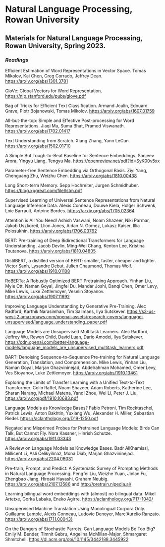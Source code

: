 # Natural Language Processing, Rowan University
## Materials for Natural Language Processing, Rowan University, Spring 2023.


### _Readings_

Efficient Estimation of Word Representations in Vector Space. Tomas Mikolov, Kai Chen, Greg Corrado, Jeffrey Dean. https://arxiv.org/abs/1301.3781

GloVe: Global Vectors for Word Representation. https://nlp.stanford.edu/pubs/glove.pdf

Bag of Tricks for Efficient Text Classification. Armand Joulin, Edouard Grave, Piotr Bojanowski, Tomas Mikolov. https://arxiv.org/abs/1607.01759

All-but-the-top: Simple and Effective Post-processing for Word Representations. Jiaqi Mu, Suma Bhat, Pramod Viswanath. https://arxiv.org/abs/1702.01417

Text Understanding from Scratch. Xiang Zhang, Yann LeCun. https://arxiv.org/abs/1502.01710

A Simple But Tough-to-Beat Baseline for Sentence Embeddings. Sanjeev Arora, Yingyu Liang, Tengyu Ma. https://openreview.net/pdf?id=SyK00v5xx

Parameter-free Sentence Embedding via Orthogonal Basis. Ziyi Yang, Chenguang Zhu, Weizhu Chen. https://arxiv.org/abs/1810.00438

Long Short-term Memory. Sepp Hochreiter, Jurgen Schmidhuber. https://blog.xpgreat.com/file/lstm.pdf

Supervised Learning of Universal Sentence Representations from Natural Language Inference Data. Alexis Conneau, Douwe Kiela, Holger Schwenk, Loic Barrault, Antoine Bordes. https://arxiv.org/abs/1705.02364

Attention is All You Need! Ashish Vaswani, Noam Shazeer, Niki Parmar, Jakob Uszkoreit, Llion Jones, Aidan N. Gomez, Lukasz Kaiser, Illia Polosukhin. https://arxiv.org/abs/1706.03762

BERT: Pre-training of Deep Bidirectional Transformers for Language Understanding. Jacob Devlin, Ming-Wei Chang, Kenton Lee, Kristina Toutanova. https://arxiv.org/abs/1810.04805

DistilBERT, a distilled version of BERT: smaller, faster, cheaper and lighter. Victor Sanh, Lysandre Debut, Julien Chaumond, Thomas Wolf. https://arxiv.org/abs/1910.01108

RoBERTa: A Robustly Optimized BERT Pretraining Approach. Yinhan Liu, Myle Ott, Naman Goyal, Jingfei Du, Mandar Joshi, Danqi Chen, Omer Levy, Mike Lewis, Luke Zettlemoyer, Veselin Stoyanov. https://arxiv.org/abs/1907.11692

Improving Language Understanding
by Generative Pre-Training. Alec Radford, Karthik Narasimhan, Tim Salimans, Ilya Sutskever. https://s3-us-west-2.amazonaws.com/openai-assets/research-covers/language-unsupervised/language_understanding_paper.pdf

Language Models are Unsupervised Multitask Learners. Alec Radford, Jeffrey Wu, Rewon Child, David Luan, Dario Amodei, Ilya Sutskever. https://cdn.openai.com/better-language-models/language_models_are_unsupervised_multitask_learners.pdf

BART: Denoising Sequence-to-Sequence Pre-training for Natural Language Generation, Translation, and Comprehension. Mike Lewis, Yinhan Liu, Naman Goyal, Marjan Ghazvininejad, Abdelrahman Mohamed, Omer Levy, Ves Stoyanov, Luke Zettlemoyer. https://arxiv.org/abs/1910.13461

Exploring the Limits of Transfer Learning with a Unified Text-to-Text Transformer. Colin Raffel, Noam Shazeer, Adam Roberts, Katherine Lee, Sharan Narang, Michael Matena, Yanqi Zhou, Wei Li, Peter J. Liu. https://arxiv.org/pdf/1910.10683.pdf


Language Models as Knowledge Bases? Fabio Petroni, Tim Rocktaschel, Patrick Lewis, Anton Bakhtin, Yuxiang Wu, Alexander H. Miller, Sebastian Riedel.
https://aclanthology.org/D19-1250.pdf

Negated and Misprimed Probes for Pretrained Language Models: Birds Can Talk, But Cannot Fly. Nora Kassner, Hinrish Schutze. https://arxiv.org/abs/1911.03343

A Review on Language Models as Knowledge Bases. Badr AlKhamissi, Millicent Li, Asli Celikyilmaz, Mona Diab, Marjan Ghazvininejad. https://arxiv.org/abs/2204.06031

Pre-train, Prompt, and Predict: A Systematic Survey of Prompting Methods in Natural Language Processing. Pengfei Liu, Weizhe Yuan, Jinlan Fu, Zhengbao Jiang, Hiroaki Hayashi, Graham Neubig. https://arxiv.org/abs/2107.13586 and http://pretrain.nlpedia.ai/

Learning bilingual word embeddings with (almost) no bilingual data. Mikel Artetxe, Gorka Labaka, Eneko Agirre. https://aclanthology.org/P17-1042/

Unsupervised Machine Translation Using Monolingual Corpora Only. Guillaume Lample, Alexis Conneau, Ludovic Denoyer, Marc'Aurelio Ranzato. https://arxiv.org/abs/1711.00043}

On the Dangers of Stochastic Parrots: Can Language Models Be Too Big? Emily M. Bender, Timnit Gebru, Angelina McMillan-Major, Shmargaret Shmitchell. https://dl.acm.org/doi/10.1145/3442188.3445922

